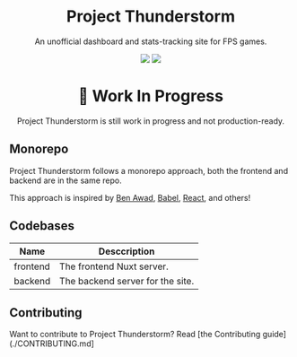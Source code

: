 <div> <h1 align="center">
  Project Thunderstorm
</h1>
  <p align=center>An unofficial dashboard and stats-tracking site for FPS games.</p>
  <p align="center">
    <a href="https://github.com/BLThunderstorm/Thunderstorm/actions/workflows/codeql-analysis.yml"><img src="https://github.com/BLThunderstorm/Thunderstorm/actions/workflows/codeql-analysis.yml/badge.svg"></a>
  <a href="https://github.com/BLThunderstorm/Thunderstorm/actions/workflows/eslint.yml"> <img src="https://github.com/BLThunderstorm/Thunderstorm/actions/workflows/eslint.yml/badge.svg"></a>
    </p>
  
  <h1 align=center>🚧 Work In Progress</h1>
  <p align="center">Project Thunderstorm is still work in progress and not production-ready.</p>

</div>

## Monorepo
Project Thunderstorm follows a monorepo approach, both the frontend and backend are in the same repo.

This approach is inspired by [Ben Awad](https://github.com/benawad/dogehouse), [Babel](https://github.com/babel/babel/), [React](https://github.com/facebook/react/), and others!

## Codebases

| Name     | Desccription                     |
| -------- | -------------------------------- |
| frontend | The frontend Nuxt server.        |
| backend  | The backend server for the site. |

## Contributing

Want to contribute to Project Thunderstorm? Read
[the Contributing guide](./CONTRIBUTING.md]
